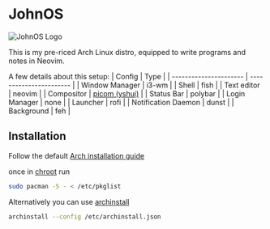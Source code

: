 # JohnOS

![JohnOS Logo](https://joswinjohn.com/files/configs/Pictures/johnos-logo.png)

This is my pre-riced Arch Linux distro, equipped to write programs and notes in Neovim.

A few details about this setup:
| Config                 | Type                    |
| ---------------------- | ----------------------- |
| Window Manager         | i3-wm                   |
| Shell                  | fish                    |
| Text editor            | neovim                  |
| Compositor             | [picom (yshui)](https://github.com/yshui/picom)      |
| Status Bar             | polybar                 |
| Login Manager          | none                    |
| Launcher               | rofi                    |
| Notification Daemon    | dunst                   |
| Background             | feh                     |

## Installation
Follow the default [Arch installation guide](https://wiki.archlinux.org/title/Installation_guide)

once in [chroot](https://wiki.archlinux.org/title/Installation_guide#Chroot) run

```bash
sudo pacman -S - < /etc/pkglist
```

Alternatively you can use [archinstall](https://wiki.archlinux.org/title/Archinstall)
```bash
archinstall --config /etc/archinstall.json
```
